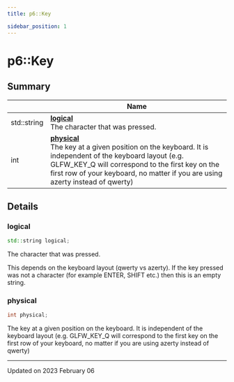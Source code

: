 ```yaml
---
title: p6::Key

sidebar_position: 1
---
```


# p6::Key







## Summary

|                | Name           |
| -------------- | -------------- |
| std::string | **[logical](/reference/Types/key#logical)** <br/>The character that was pressed.  |
| int | **[physical](/reference/Types/key#physical)** <br/>The key at a given position on the keyboard. It is independent of the keyboard layout (e.g. GLFW_KEY_Q will correspond to the first key on the first row of your keyboard, no matter if you are using azerty instead of qwerty)  |

## Details


### logical

```cpp
std::string logical;
```

The character that was pressed. 

This depends on the keyboard layout (qwerty vs azerty). If the key pressed was not a character (for example ENTER, SHIFT etc.) then this is an empty string. 


### physical

```cpp
int physical;
```

The key at a given position on the keyboard. It is independent of the keyboard layout (e.g. GLFW_KEY_Q will correspond to the first key on the first row of your keyboard, no matter if you are using azerty instead of qwerty) 

-------------------------------

Updated on 2023 February 06